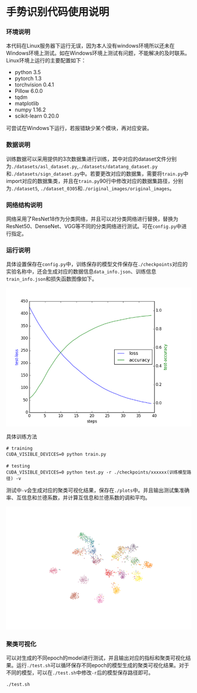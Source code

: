 # 手势识别代码使用说明

### 环境说明
本代码在Linux服务器下运行无误，因为本人没有windows环境所以还未在Windows环境上测试。如在Windows环境上测试有问题，不能解决的及时联系。Linux环境上运行的主要配置如下：

- python 3.5
- pytorch 1.3
- torchvision 0.4.1
- Pillow 6.0.0
- tqdm 
- matplotlib 
- numpy 1.16.2 
- scikit-learn 0.20.0 

可尝试在Windows下运行，若报错缺少某个模块，再对应安装。

### 数据说明
训练数据可以采用提供的3次数据集进行训练，其中对应的dataset文件分别为`./datasets/asl_dataset.py`,`./datasets/datatang_dataset.py`和`./datasets/sign_dataset.py`中。若要更改对应的数据集，需要将`train.py`中import对应的数据集类，并且在`train.py`90行中修改对应的数据集路径，分别为`./dataset5`, `./dataset_0305`和`./original_images/original_images`。
<!-- 数据采用asl数据集(https://www.kaggle.com/mrgeislinger/asl-rgb-depth-fingerspelling-spelling-it-out/code?datasetId=122788&sortBy=voteCount)。采用其中的RGB图片进行训练，训练集和测试集合按9:1的比例划分。具体方式定义在`./datasets/asl_dataset.py`中，可自行修改。数据下载解压好在主目录`./dataset5`中。 -->


### 网络结构说明
网络采用了ResNet18作为分类网络，并且可以对分类网络进行替换，替换为ResNet50、DenseNet、VGG等不同的分类网络进行测试。可在`config.py`中进行指定。

### 运行说明
具体设置保存在`config.py`中，训练保存的模型文件保存在`./checkpoints`对应的实验名称中，还会生成对应的数据信息`data_info.json`、训练信息`train_info.json`和损失函数图像如下。

![avatar](./figure/training_loss_acc.png)


具体训练方法
```
# training 
CUDA_VISIBLE_DEVICES=0 python train.py

# testing 
CUDA_VISIBLE_DEVICES=0 python test.py -r ./checkpoints/xxxxxx(训练模型路径) -v
```

测试中`-v`会生成对应的聚类可视化结果，保存在`./plots`中。并且输出测试集准确率、互信息和兰德系数，并计算互信息和兰德系数的调和平均。

![avatar](./figure/figure_circle_ep-39.png)

### 聚类可视化
可以对生成的不同epoch的model进行测试，并且输出对应的指标和聚类可视化结果。运行`./test.sh`可以循环保存不同epoch的模型生成的聚类可视化结果。对于不同的模型，可以在`./test.sh`中修改`-r`后的模型保存路径即可。
```
./test.sh
```


